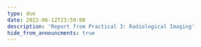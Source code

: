 ```yaml
---
type: due
date: 2022-06-12T23:59:00
description: 'Report from Practical 3: Radiological Imaging'
hide_from_announcments: true
---
```

